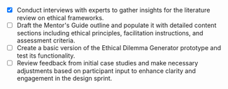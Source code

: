 - [x] Conduct interviews with experts to gather insights for the literature review on ethical frameworks.
- [ ] Draft the Mentor's Guide outline and populate it with detailed content sections including ethical principles, facilitation instructions, and assessment criteria.
- [ ] Create a basic version of the Ethical Dilemma Generator prototype and test its functionality.
- [ ] Review feedback from initial case studies and make necessary adjustments based on participant input to enhance clarity and engagement in the design sprint.